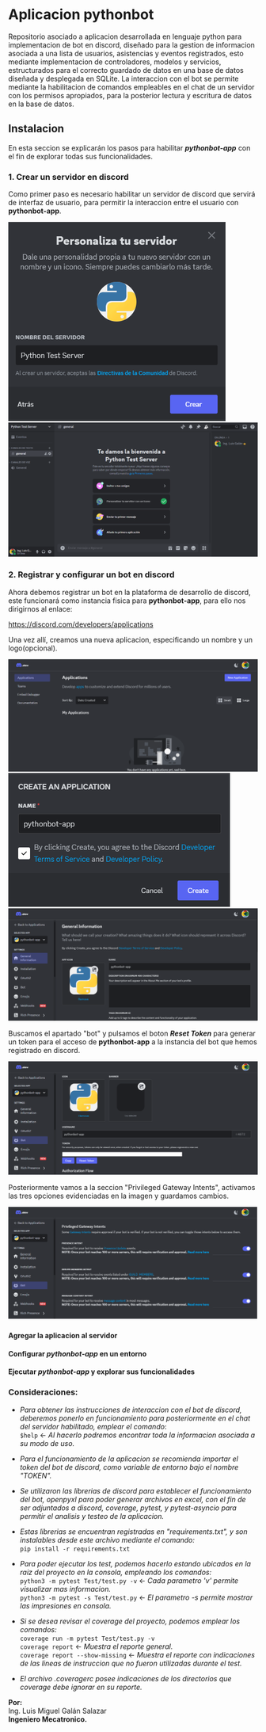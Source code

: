 # Aplicacion pythonbot
Repositorio asociado a aplicacion desarrollada en lenguaje python para implementacion de bot en discord, diseñado para la gestion de informacion asociada a una lista de usuarios, asistencias y eventos registrados, esto mediante implementacion de controladores, modelos y servicios, estructurados para el correcto guardado de datos en una base de datos diseñada y desplegada en SQLite. La interaccion con el bot se permite mediante la habilitacion de comandos empleables en el chat de un servidor con los permisos apropiados, para la posterior lectura y escritura de datos en la base de datos.

## Instalacion
En esta seccion se explicarán los pasos para habilitar ___pythonbot-app___ con el fin de explorar todas sus funcionalidades.

### 1. Crear un servidor en discord
Como primer paso es necesario habilitar un servidor de discord que servirá de interfaz de usuario, para permitir la interaccion entre el usuario con __pythonbot-app__.

![Imagen GUI](https://github.com/LuisGalan97/pythonbot-app/blob/docs/docs/1.png)
![Imagen GUI](https://github.com/LuisGalan97/pythonbot-app/blob/docs/docs/2.png)

### 2. Registrar y configurar un bot en discord
Ahora debemos registrar un bot en la plataforma de desarrollo de discord, este funcionará como instancia fisica para __pythonbot-app__, para ello nos dirigirnos al enlace:

https://discord.com/developers/applications

Una vez allí, creamos una nueva aplicacion, especificando un nombre y un logo(opcional).

![Imagen GUI](https://github.com/LuisGalan97/pythonbot-app/blob/docs/docs/3.png)
![Imagen GUI](https://github.com/LuisGalan97/pythonbot-app/blob/docs/docs/4.png)
![Imagen GUI](https://github.com/LuisGalan97/pythonbot-app/blob/docs/docs/5.png)

Buscamos el apartado "bot" y pulsamos el boton ___Reset Token___ para generar un token para el acceso de __pythonbot-app__ a la instancia del bot que hemos registrado en discord. 

![Imagen GUI](https://github.com/LuisGalan97/pythonbot-app/blob/docs/docs/6.png)

Posteriormente vamos a la seccion "Privileged Gateway Intents", activamos las tres opciones evidenciadas en la imagen y guardamos cambios.

![Imagen GUI](https://github.com/LuisGalan97/pythonbot-app/blob/docs/docs/7.png)

#### Agregar la aplicacion al servidor
#### Configurar _pythonbot-app_ en un entorno
#### Ejecutar _pythonbot-app_ y explorar sus funcionalidades


### Consideraciones:

- _Para obtener las instrucciones de interaccion con el bot de discord, deberemos ponerlo en funcionamiento para posteriormente en el chat del servidor habilitado, emplear el comando_:<br />`$help` <- _Al hacerlo podremos encontrar toda la informacion asociada a su modo de uso._

- _Para el funcionamiento de la aplicacion se recomienda importar el token del bot de discord, como variable de entorno bajo el nombre "TOKEN"._

- _Se utilizaron las librerias de discord para establecer el funcionamiento del bot, openpyxl para poder generar archivos en excel, con el fin de ser adjuntados a discord, coverage, pytest, y pytest-asyncio para permitir el analisis y testeo de la aplicacion._

- _Estas librerias se encuentran registradas en "requirements.txt", y son instalables desde este archivo mediante el comando:_ <br /> `pip install -r requirements.txt`

- _Para poder ejecutar los test, podemos hacerlo estando ubicados en la raiz del proyecto en la consola, empleando los comandos:_ <br /> `python3 -m pytest Test/test.py -v` <- _Cada parametro 'v' permite visualizar mas informacion._ <br /> `python3 -m pytest -s Test/test.py` <- _El parametro -s permite mostrar las impresiones en consola._

- _Si se desea revisar el coverage del proyecto, podemos emplear los comandos:_ <br /> `coverage run -m pytest Test/test.py -v` <br /> `coverage report` <- _Muestra el reporte general._ <br /> `coverage report --show-missing` <- _Muestra el reporte con indicaciones de las lineas de instruccion que no fueron utilizadas durante el test._

- _El archivo .coveragerc posee indicaciones de los directorios que coverage debe ignorar en su reporte._

**Por:** <br />
Ing. Luis Miguel Galán Salazar <br />
**Ingeniero Mecatronico.**
